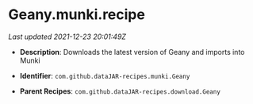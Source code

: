 # Geany.munki.recipe

_Last updated 2021-12-23 20:01:49Z_

- **Description**: Downloads the latest version of Geany and imports into Munki

- **Identifier**: `com.github.dataJAR-recipes.munki.Geany`

- **Parent Recipes**: `com.github.dataJAR-recipes.download.Geany`
